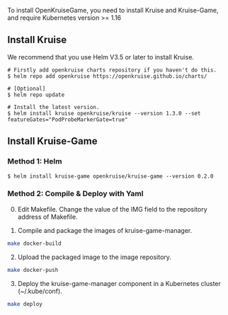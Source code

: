 To install OpenKruiseGame, you need to install Kruise and Kruise-Game, and require Kubernetes version >= 1.16

## Install Kruise

We recommend that you use Helm V3.5 or later to install Kruise.

```shell
# Firstly add openkruise charts repository if you haven't do this.
$ helm repo add openkruise https://openkruise.github.io/charts/

# [Optional]
$ helm repo update

# Install the latest version.
$ helm install kruise openkruise/kruise --version 1.3.0 --set featureGates="PodProbeMarkerGate=true"
```

## Install Kruise-Game

### Method 1: Helm

```shell
$ helm install kruise-game openkruise/kruise-game --version 0.2.0
```

### Method 2: Compile & Deploy with Yaml

0) Edit Makefile. Change the value of the IMG field to the repository address of Makefile.

1) Compile and package the images of kruise-game-manager.

```bash
make docker-build
```

2) Upload the packaged image to the image repository.

```bash
make docker-push
```

3) Deploy the kruise-game-manager component in a Kubernetes cluster (~/.kube/conf).

```bash
make deploy
```
